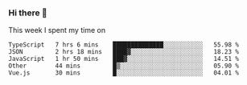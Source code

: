### Hi there 👋

<!--
**qiruohan/qiruohan** is a ✨ _special_ ✨ repository because its `README.md` (this file) appears on your GitHub profile.

Here are some ideas to get you started:

- 🔭 I’m currently working on ...
- 🌱 I’m currently learning ...
- 👯 I’m looking to collaborate on ...
- 🤔 I’m looking for help with ...
- 💬 Ask me about ...
- 📫 How to reach me: ...
- 😄 Pronouns: ...
- ⚡ Fun fact: ...
-->

This week I spent my time on 
<!--START_SECTION:waka-->
```text
TypeScript   7 hrs 6 mins    ██████████████░░░░░░░░░░░   55.98 % 
JSON         2 hrs 18 mins   ████▓░░░░░░░░░░░░░░░░░░░░   18.23 % 
JavaScript   1 hr 50 mins    ███▓░░░░░░░░░░░░░░░░░░░░░   14.51 % 
Other        44 mins         █▒░░░░░░░░░░░░░░░░░░░░░░░   05.90 % 
Vue.js       30 mins         █░░░░░░░░░░░░░░░░░░░░░░░░   04.01 % 
```
<!--END_SECTION:waka-->
